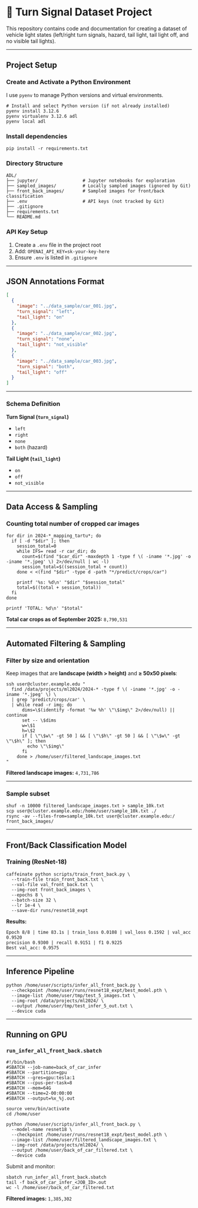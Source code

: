 # 🚗 Turn Signal Dataset Project

This repository contains code and documentation for creating a dataset of vehicle light states (left/right turn signals, hazard, tail light, tail light off, and no visible tail lights).  

---

## Project Setup

### Create and Activate a Python Environment

I use `pyenv` to manage Python versions and virtual environments.

```
# Install and select Python version (if not already installed)
pyenv install 3.12.6
pyenv virtualenv 3.12.6 adl
pyenv local adl
```

### Install dependencies

```
pip install -r requirements.txt
```

### Directory Structure

```
ADL/
├── jupyter/                 # Jupyter notebooks for exploration
├── sampled_images/          # Locally sampled images (ignored by Git)
├── front_back_images/       # Sampled images for front/back classification
├── .env                     # API keys (not tracked by Git)
├── .gitignore
├── requirements.txt
└── README.md
```

### API Key Setup

1. Create a `.env` file in the project root
2. Add: `OPENAI_API_KEY=sk-your-key-here`
3. Ensure `.env` is listed in `.gitignore`

---

## JSON Annotations Format

```json
[
  {
    "image": "../data_sample/car_001.jpg",
    "turn_signal": "left",
    "tail_light": "on"
  },
  {
    "image": "../data_sample/car_002.jpg",
    "turn_signal": "none",
    "tail_light": "not_visible"
  },
  {
    "image": "../data_sample/car_003.jpg",
    "turn_signal": "both",
    "tail_light": "off"
  }
]
```

---

### Schema Definition

**Turn Signal (`turn_signal`)**

* `left`
* `right`
* `none`
* `both` (hazard)

**Tail Light (`tail_light`)**

* `on`
* `off`
* `not_visible`

---

## Data Access & Sampling

### Counting total number of cropped car images

```
for dir in 2024-*_mapping_tartu*; do
  if [ -d "$dir" ]; then
    session_total=0
    while IFS= read -r car_dir; do
      count=$(find "$car_dir" -maxdepth 1 -type f \( -iname '*.jpg' -o -iname '*.jpeg' \) 2>/dev/null | wc -l)
      session_total=$((session_total + count))
    done < <(find "$dir" -type d -path "*/predict/crops/car")
    
    printf '%s: %d\n' "$dir" "$session_total"
    total=$((total + session_total))
  fi
done

printf 'TOTAL: %d\n' "$total"
```

**Total car crops as of September 2025:** `8,790,531`

---

## Automated Filtering & Sampling

### Filter by size and orientation

Keep images that are **landscape (width > height)** and **≥ 50x50 pixels**:

```
ssh user@cluster.example.edu "
  find /data/projects/ml2024/2024-* -type f \( -iname '*.jpg' -o -iname '*.jpeg' \) \
  | grep 'predict/crops/car' \
  | while read -r img; do
      dims=\$(identify -format '%w %h' \"\$img\" 2>/dev/null) || continue
      set -- \$dims
      w=\$1
      h=\$2
      if [ \"\$w\" -gt 50 ] && [ \"\$h\" -gt 50 ] && [ \"\$w\" -gt \"\$h\" ]; then
        echo \"\$img\"
      fi
    done > /home/user/filtered_landscape_images.txt
"
```

**Filtered landscape images:** `4,731,786`

---

### Sample subset

```
shuf -n 10000 filtered_landscape_images.txt > sample_10k.txt
scp user@cluster.example.edu:/home/user/sample_10k.txt ./
rsync -av --files-from=sample_10k.txt user@cluster.example.edu:/ front_back_images/
```

---

## Front/Back Classification Model

### Training (ResNet-18)

```
caffeinate python scripts/train_front_back.py \
  --train-file train_front_back.txt \
  --val-file val_front_back.txt \
  --img-root front_back_images \
  --epochs 8 \
  --batch-size 32 \
  --lr 1e-4 \
  --save-dir runs/resnet18_expt
```

**Results:**

```
Epoch 8/8 | time 83.1s | train_loss 0.0108 | val_loss 0.1592 | val_acc 0.9520
precision 0.9300 | recall 0.9151 | f1 0.9225
Best val_acc: 0.9575
```

---

## Inference Pipeline

```
python /home/user/scripts/infer_all_front_back.py \
  --checkpoint /home/user/runs/resnet18_expt/best_model.pth \
  --image-list /home/user/tmp/test_5_images.txt \
  --img-root /data/projects/ml2024/ \
  --output /home/user/tmp/test_infer_5_out.txt \
  --device cuda
```

---

## Running on GPU

### `run_infer_all_front_back.sbatch`

```
#!/bin/bash
#SBATCH --job-name=back_of_car_infer
#SBATCH --partition=gpu
#SBATCH --gres=gpu:tesla:1     
#SBATCH --cpus-per-task=8
#SBATCH --mem=64G
#SBATCH --time=2-00:00:00
#SBATCH --output=%x_%j.out

source venv/bin/activate
cd /home/user

python /home/user/scripts/infer_all_front_back.py \
  --model-name resnet18 \
  --checkpoint /home/user/runs/resnet18_expt/best_model.pth \
  --image-list /home/user/filtered_landscape_images.txt \
  --img-root /data/projects/ml2024/ \
  --output /home/user/back_of_car_filtered.txt \
  --device cuda
```

Submit and monitor:

```
sbatch run_infer_all_front_back.sbatch
tail -f back_of_car_infer_<JOB_ID>.out
wc -l /home/user/back_of_car_filtered.txt
```

**Filtered images:** `1,385,302`
